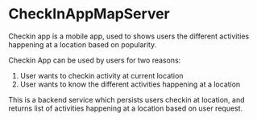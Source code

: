 CheckInAppMapServer
===================

Checkin app is a mobile app, used to shows users the different activities happening at a location based on popularity.

Checkin App can be used by users for two reasons:
<ol>
<li> User wants to checkin activity at current location</li>
<li> User wants to know the different activities happening at a location</li>
</ol>

This is a backend service which persists users checkin at location, and returns list of activities happening at a location
based on user request.
